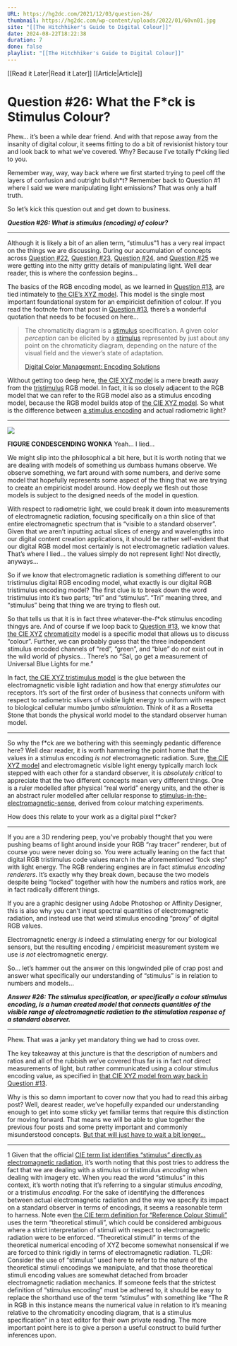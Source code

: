 ```yaml
---
URL: https://hg2dc.com/2021/12/03/question-26/
thumbnail: https://hg2dc.com/wp-content/uploads/2022/01/60vn01.jpg
site: "[[The Hitchhiker's Guide to Digital Colour]]"
date: 2024-08-22T18:22:38
duration: 7
done: false
playlist: "[[The Hitchhiker's Guide to Digital Colour]]"
---
```

[[Read it Later|Read it Later]] [[Article|Article]] 
# Question #26: What the F*ck is Stimulus Colour?

Phew… it’s been a while dear friend. And with that repose away from the insanity of digital colour, it seems fitting to do a bit of revisionist history tour and look back to what we’ve covered. Why? Because I’ve totally f\*cking lied to you.

Remember way, way, way back where we first started trying to peel off the layers of confusion and outright bullsh\*t? Remember back to Question #1 where I said we were manipulating light emissions? That was only a half truth.

So let’s kick this question out and get down to business.

***Question #26: What is stimulus (encoding) of colour?***

---

Although it is likely a bit of an alien term, “stimulus”1 has a very real impact on the things we are discussing. During our accumulation of concepts across [Question #22](https://hg2dc.com/question-22), [Question #23](https://hg2dc.com/question-23), [Question #24](https://hg2dc.com/question-24), and [Question #25](https://hg2dc.com/question-25) we were getting into the nitty gritty details of manipulating light. Well dear reader, this is where the confession begins…

The basics of the RGB encoding model, as we learned in [Question #13](https://hg2dc.com/question-13), are tied intimately to [the CIE’s XYZ model](https://cie.co.at/eilvterm/17-23-042). This model is the single most important foundational system for an empiricist definition of colour. If you read the footnote from that post in [Question #13](https://hg2dc.com/question-13), there’s a wonderful quotation that needs to be focused on here…

> The chromaticity diagram is a [stimulus](https://cie.co.at/eilvterm/17-23-002) specification. A given color *perception* can be elicited by a [stimulus](https://cie.co.at/eilvterm/17-23-002) represented by just about any point on the chromaticity diagram, depending on the nature of the visual field and the viewer’s state of adaptation.
> 
> [Digital Color Management: Encoding Solutions](https://www.wiley.com/en-ca/Digital+Color+Management:+Encoding+Solutions,+2nd+Edition-p-9780470512449)

Without getting too deep here, [the CIE XYZ model](https://cie.co.at/eilvterm/17-23-042) is a mere breath away from the [tristimulus](https://cie.co.at/eilvterm/17-23-038) RGB model. In fact, it is so closely adjacent to the RGB model that we can refer to the RGB model also as a stimulus encoding model, because the RGB model builds atop of [the CIE XYZ model](https://cie.co.at/eilvterm/17-23-042). So what is the difference between [a stimulus encoding](https://cie.co.at/eilvterm/17-23-002) and actual radiometric light?

---

![](https://hg2dc.com/wp-content/uploads/2022/01/60vn01.jpg?w=504)

**FIGURE CONDESCENDING WONKA** Yeah… I lied…

We might slip into the philosophical a bit here, but it is worth noting that we are dealing with models of something us dumbass humans observe. We observe something, we fart around with some numbers, and derive some model that hopefully represents some aspect of the thing that we are trying to create an empiricist model around. How deeply we flesh out those models is subject to the designed needs of the model in question.

With respect to radiometric light, we could break it down into measurements of electromagnetic radiation, focusing specifically on a thin slice of that entire electromagnetic spectrum that is “visible to a standard observer”. Given that we aren’t inputting actual slices of energy and wavelengths into our digital content creation applications, it should be rather self-evident that our digital RGB model most certainly is not electromagnetic radiation values. That’s where I lied… the values simply do not represent light! Not directly, anyways…

So if we know that electromagnetic radiation is something different to our tristimulus digital RGB encoding model, what exactly is our digital RGB tristimulus encoding model? The first clue is to break down the word tristimulus into it’s two parts; “tri” and “stimulus”. “Tri” meaning three, and “stimulus” being that thing we are trying to flesh out.

So that tells us that it is in fact three whatever-the-f\*ck stimulus encoding thingys are. And of course if we loop back to [Qu](https://hg2dc.com/question-23)[estion #13](https://hg2dc.com/question-13), we know that [the CIE XYZ](https://cie.co.at/eilvterm/17-23-042) [chromaticity](https://cie.co.at/eilvterm/17-23-052) model is a specific model that allows us to discuss “colour”. Further, we can probably guess that the three independent stimulus encoded channels of “red”, “green”, and “blue” do *not* exist out in the wild world of physics… There’s no “Sal, go get a measurement of Universal Blue Lights for me.”

In fact, [the CIE XYZ tristimulus model](https://cie.co.at/eilvterm/17-23-042) is the glue between the electromagnetic visible light radiation and how that energy *stimulates* our receptors. It’s sort of the first order of business that connects uniform with respect to radiometric slivers of visible light energy to uniform with respect to biological cellular mumbo jumbo *stimulation*. Think of it as a Rosetta Stone that bonds the physical world model to the standard observer human model.

---

So why the f\*ck are we bothering with this seemingly pedantic difference here? Well dear reader, it is worth hammering the point home that the values in a stimulus encoding *is not* electromagnetic radiation. Sure, [the CIE XYZ model](https://cie.co.at/eilvterm/17-23-042) and electromagnetic visible light energy typically march lock stepped with each other for a standard observer, it is *absolutely critical* to appreciate that the two different concepts mean very different things. One is a ruler modelled after physical “real world” energy units, and the other is an abstract ruler modelled after cellular response to [stimulus-in-the-electromagnetic-sense](https://cie.co.at/eilvterm/17-23-002), derived from colour matching experiments.

How does this relate to your work as a digital pixel f\*cker?

---

If you are a 3D rendering peep, you’ve probably thought that you were pushing beams of light around inside your RGB “ray tracer” renderer, but of course you were never doing so. You were actually leaning on the fact that digital RGB tristimulus code values march in the aforementioned “lock step” with light energy. The RGB rendering engines are in fact *stimulus encoding renderers*. It’s exactly why they break down, because the two models despite being “locked” together with how the numbers and ratios work, are in fact radically different things.

If you are a graphic designer using Adobe Photoshop or Affinity Designer, this is also why you can’t input spectral quantities of electromagnetic radiation, and instead use that weird stimulus encoding “proxy” of digital RGB values.

Electromagnetic energy *is* indeed a stimulating energy for our biological sensors, but the resulting encoding / empiricist measurement system we use *is not* electromagnetic energy.

So… let’s hammer out the answer on this longwinded pile of crap post and answer what specifically our understanding of “stimulus” is in relation to numbers and models…

***Answer #26: The stimulus specification, or specifically a colour stimulus encoding, is a human created model that connects quantities of the visible range of electromagnetic radiation to the stimulation response of a standard observer.***

---

Phew. That was a janky yet mandatory thing we had to cross over.

The key takeaway at this juncture is that the description of numbers and ratios and all of the rubbish we’ve covered thus far is in fact *not* direct measurements of light, but rather communicated using a colour stimulus encoding value, as specified in [that CIE XYZ model from way back in Question #13](https://hg2dc.com/question-13).

Why is this so damn important to cover now that you had to read this airbag post? Well, dearest reader, we’ve hopefully expanded our understanding enough to get into some sticky yet familiar terms that require this distinction for moving forward. That means we will be able to glue together the previous four posts and some pretty important and commonly misunderstood concepts. [But that will just have to wait a bit longer…](https://hg2dc.com/question-27)

---

1 Given that the official [CIE term list identifies “stimulus” directly as electromagnetic radiation](https://cie.co.at/eilvterm/17-23-002), it’s worth noting that this post tries to address the fact that we are dealing with a stimulus or tristimulus *encoding* when dealing with imagery etc. When you read the word “stimulus” in this context, it’s worth noting that it’s referring to a singular stimulus *encoding*, or a tristimulus *encoding*. For the sake of identifying the differences between actual electromagnetic radiation and the way we specify its impact on a standard observer in terms of encodings, it seems a reasonable term to harness. Note even [the CIE term definition for “Reference Colour Stimuli”](https://cie.co.at/eilvterm/17-23-037) uses the term “theoretical stimuli”, which could be considered ambiguous where a strict interpretation of stimuli with respect to electromagnetic radiation were to be enforced. “Theoretical stimuli” in terms of the theoretical numerical encoding of XYZ become somewhat nonsensical if we are forced to think rigidly in terms of electromagnetic radiation. TL;DR: Consider the use of “stimulus” used here to refer to the nature of the theoretical stimuli encodings we manipulate, and that those theoretical stimuli encoding values are somewhat detached from broader electromagnetic radiation mechanics. If someone feels that the strictest definition of “stimulus encoding” must be adhered to, it should be easy to replace the shorthand use of the term “stimulus” with something like “The R in RGB in this instance means the numerical value in relation to it’s meaning relative to the chromaticity encoding diagram, that is a stimulus specification” in a text editor for their own private reading. The more important point here is to give a person a useful construct to build further inferences upon.

